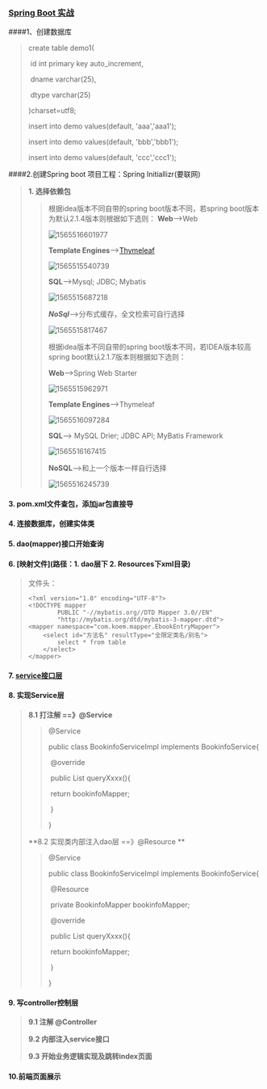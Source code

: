 ### [Spring Boot 实战](内嵌tomcat可以直接运行启动类启动)

####1、创建数据库

> create table demo1(
>
> ​        id int primary key auto_increment,
>
> ​        dname varchar(25),
>
> ​        dtype varchar(25)
>
> )charset=utf8;
>
> insert into demo values(default, 'aaa','aaa1');
>
> insert into demo values(default, 'bbb','bbb1');
>
> insert into demo values(default, 'ccc','ccc1');

####2.创建Spring boot 项目工程：Spring Initiallizr(要联网)

>**1. 选择依赖包**
>
>> 根据idea版本不同自带的spring boot版本不同，若spring boot版本为默认2.1.4版本则根据如下选则：
>> **Web**-->Web
>>
>> ![1565516601977](C:\Windows\system32\config\SYSTEM~1\AppData\Local\Temp\1565516601977.png)
>>
>> **Template Engines**-->[Thymeleaf](纯HTML+CSS+js)
>>
>> ![1565515540739](C:\Windows\system32\config\SYSTEM~1\AppData\Local\Temp\1565515540739.png)
>>
>> **SQL**-->Mysql; JDBC; Mybatis
>>
>> ![1565515687218](C:\Windows\system32\config\SYSTEM~1\AppData\Local\Temp\1565515687218.png)
>>
>> ***NoSql***-->分布式缓存，全文检索可自行选择
>>
>> ![1565515817467](C:\Windows\system32\config\SYSTEM~1\AppData\Local\Temp\1565515817467.png)
>>
>> 
>>
>> 根据idea版本不同自带的spring boot版本不同，若IDEA版本较高spring boot默认2.1.7版本则根据如下选则：
>>
>> **Web**-->Spring Web Starter
>>
>> ![1565515962971](C:\Windows\system32\config\SYSTEM~1\AppData\Local\Temp\1565515962971.png)
>>
>> **Template Engines**-->Thymeleaf
>>
>> ![1565516097284](C:\Windows\system32\config\SYSTEM~1\AppData\Local\Temp\1565516097284.png)
>>
>> **SQL**--> MySQL Drier; JDBC API; MyBatis Framework
>>
>> ![1565516167415](C:\Windows\system32\config\SYSTEM~1\AppData\Local\Temp\1565516167415.png)
>>
>> **NoSQL**-->和上一个版本一样自行选择
>>
>> ![1565516245739](C:\Windows\system32\config\SYSTEM~1\AppData\Local\Temp\1565516245739.png)

#### 3. pom.xml文件查包，添加jar包直接导

#### 4. 连接数据库，创建实体类

#### 5. dao(mapper)接口开始查询

#### 6. [映射文件](路径：1. dao层下 2. Resources下xml目录)

> 文件头：
>
> ```
> <?xml version="1.0" encoding="UTF-8"?>
> <!DOCTYPE mapper
>         PUBLIC "-//mybatis.org//DTD Mapper 3.0//EN"
>         "http://mybatis.org/dtd/mybatis-3-mapper.dtd">
> <mapper namespace="com.koem.mapper.EbookEntryMapper">
>     <select id="方法名" resultType="全限定类名/别名">
>         select * from table
>     </select>
> </mapper>
> ```

#### 7. [service接口层](同mapper/dao接口)

#### 8. 实现Service层

> **8.1 打注解 ==》@Service**
>
> > @Service
> >
> > public class BookinfoServiceImpl implements BookinfoService{
> >
> > ​        @override
> >
> > ​        public List<Bookinfo> queryXxxx(){
> >
> > ​                return bookinfoMapper;
> >
> > ​        }
> >
> > }
>
> **8.2 实现类内部注入dao层 ==》@Resource **
>
> > @Service
> >
> > public class BookinfoServiceImpl implements BookinfoService{
> >
> > ​        @Resource
> >
> > ​        private BookinfoMapper bookinfoMapper;
> >
> > 
> >
> > ​        @override
> >
> > ​        public List<Bookinfo> queryXxxx(){
> >
> > ​                return bookinfoMapper;
> >
> > ​        }
> >
> > }

#### 9. 写controller控制层

> **9.1 注解 @Controller**
>
> **9.2 内部注入service接口**
>
> **9.3 开始业务逻辑实现及跳转index页面**

#### 10.前端页面展示









